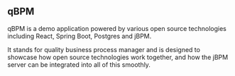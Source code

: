 ## qBPM

qBPM is a demo application powered by various open source technologies including React, Spring Boot, Postgres and jBPM. 

It stands for quality business process manager and is designed to showcase how open 
source technologies work together, and how the jBPM server can be integrated into all of this smoothly. 
